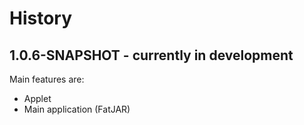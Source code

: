 # History

## 1.0.6-SNAPSHOT - currently in development

Main features are:
  * Applet
  * Main application (FatJAR)
